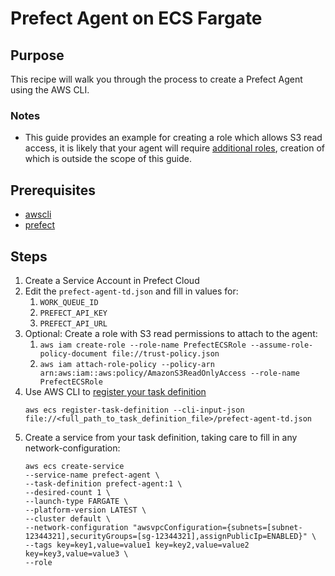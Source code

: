 # Prefect Agent on ECS Fargate

## Purpose
This recipe will walk you through the process to create a Prefect Agent using the AWS CLI.

### Notes
- This guide provides an example for creating a role which allows S3 read access, it is likely that your agent will require [additional roles](https://docs.aws.amazon.com/IAM/latest/UserGuide/id_roles_create.html), creation of which is outside the scope of this guide.

## Prerequisites
* [awscli](https://docs.aws.amazon.com/cli/latest/userguide/getting-started-install.html)
* [prefect](https://docs.prefect.io/getting-started/installation/)


## Steps
1. Create a Service Account in Prefect Cloud
2. Edit the `prefect-agent-td.json` and fill in values for:
   1. `WORK_QUEUE_ID`
   2. `PREFECT_API_KEY`
   3. `PREFECT_API_URL`
3. Optional: Create a role with S3 read permissions to attach to the agent:
   1. `aws iam create-role --role-name PrefectECSRole --assume-role-policy-document file://trust-policy.json`
   2. `aws iam attach-role-policy --policy-arn arn:aws:iam::aws:policy/AmazonS3ReadOnlyAccess --role-name PrefectECSRole`
4. Use AWS CLI to [register your task definition](https://docs.aws.amazon.com/AmazonECS/latest/developerguide/task_definitions.html)
    ```
    aws ecs register-task-definition --cli-input-json file://<full_path_to_task_definition_file>/prefect-agent-td.json
    ```
5. Create a service from your task definition, taking care to fill in any network-configuration:
    ```
    aws ecs create-service
    --service-name prefect-agent \
    --task-definition prefect-agent:1 \
    --desired-count 1 \
    --launch-type FARGATE \
    --platform-version LATEST \
    --cluster default \
    --network-configuration "awsvpcConfiguration={subnets=[subnet-12344321],securityGroups=[sg-12344321],assignPublicIp=ENABLED}" \
    --tags key=key1,value=value1 key=key2,value=value2 key=key3,value=value3 \
   --role 
    ```
